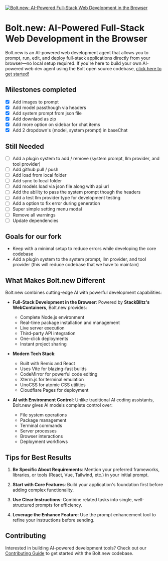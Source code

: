 [![Bolt.new: AI-Powered Full-Stack Web Development in the Browser](./public/social_preview_index.jpg)](https://bolt.new)

# Bolt.new: AI-Powered Full-Stack Web Development in the Browser

Bolt.new is an AI-powered web development agent that allows you to prompt, run, edit, and deploy full-stack applications directly from your browser—no local setup required. If you're here to build your own AI-powered web dev agent using the Bolt open source codebase, [click here to get started!](./CONTRIBUTING.md)

## Milestones completed

- [x] Add images to prompt
- [x] Add model passthough via headers
- [x] Add system prompt from json file
- [x] Add downlaod as zip
- [x] Add more option on sidebar for chat items
- [x] Add 2 dropdown's (model, system prompt) in baseChat

## Still Needed

- [ ] Add a plugin system to add / remove (system prompt, llm provider, and tool provider)
- [ ] Add github pull / push
- [ ] Add load from local folder
- [ ] Add sync to local folder
- [ ] Add models load via json file along with api url
- [ ] Add the ability to pass the system prompt though the headers
- [ ] Add a test llm provider type for development testing
- [ ] Add a option to fix error during generation
- [ ] Super simple setting menu modal
- [ ] Remove all warnings
- [ ] Update dependencies

## Goals for our fork

- Keep with a minimal setup to reduce errors while developing the core codebase
- Add a plugin system to the system prompt, llm provider, and tool provider (this will reduce codebase that we have to maintain)

## What Makes Bolt.new Different

Bolt.new combines cutting-edge AI with powerful development capabilities:

- **Full-Stack Development in the Browser**: Powered by **StackBlitz's WebContainers**, Bolt.new provides:
  - Complete Node.js environment
  - Real-time package installation and management
  - Live server execution
  - Third-party API integration
  - One-click deployments
  - Instant project sharing

- **Modern Tech Stack**:
  - Built with Remix and React
  - Uses Vite for blazing-fast builds
  - CodeMirror for powerful code editing
  - Xterm.js for terminal emulation
  - UnoCSS for atomic CSS utilities
  - Cloudflare Pages for deployment

- **AI with Environment Control**: Unlike traditional AI coding assistants, Bolt.new gives AI models complete control over:
  - File system operations
  - Package management
  - Terminal commands
  - Server processes
  - Browser interactions
  - Deployment workflows

## Tips for Best Results

1. **Be Specific About Requirements**: Mention your preferred frameworks, libraries, or tools (React, Vue, Tailwind, etc.) in your initial prompt.

2. **Start with Core Features**: Build your application's foundation first before adding complex functionality.

3. **Use Clear Instructions**: Combine related tasks into single, well-structured prompts for efficiency.

4. **Leverage the Enhance Feature**: Use the prompt enhancement tool to refine your instructions before sending.

## Contributing

Interested in building AI-powered development tools? Check out our [Contributing Guide](./CONTRIBUTING.md) to get started with the Bolt.new codebase.
